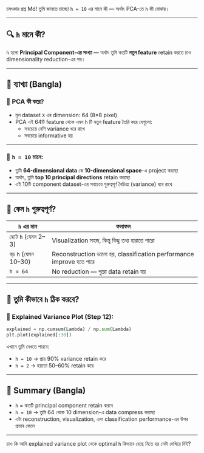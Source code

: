 চমৎকার প্রশ্ন Md! তুমি জানতে চাচ্ছো `h = 10` এর মানে কী — অর্থাৎ PCA-তে `h` কী বোঝায়।

---

## 🔍 `h` মানে কী?

`h` হলো **Principal Component-এর সংখ্যা** — অর্থাৎ তুমি কতটি **নতুন feature** retain করতে চাও dimensionality reduction-এর পর।

---

## 📌 ব্যাখ্যা (Bangla)

### 🔹 PCA কী করে?
- মূল dataset `X` এর dimension: 64 (8×8 pixel)
- PCA এই 64টি feature থেকে এমন `h` টি নতুন feature তৈরি করে যেগুলো:
  - সবচেয়ে বেশি variance ধরে রাখে
  - সবচেয়ে informative হয়

---

### 🔹 `h = 10` মানে:
- তুমি **64-dimensional data** কে **10-dimensional space**-এ project করছো
- অর্থাৎ, তুমি **top 10 principal directions** retain করছো
- এই 10টি component dataset-এর সবচেয়ে গুরুত্বপূর্ণ বৈচিত্র্য (variance) ধরে রাখে

---

## 🧠 কেন `h` গুরুত্বপূর্ণ?

| `h` এর মান | ফলাফল |
|------------|--------|
| ছোট `h` (যেমন 2–3) | Visualization সহজ, কিন্তু কিছু তথ্য হারাতে পারো |
| বড় `h` (যেমন 10–30) | Reconstruction ভালো হয়, classification performance improve হতে পারে |
| `h = 64` | No reduction — পুরো data retain হয় |

---

## 🎯 তুমি কীভাবে `h` ঠিক করবে?

### 🔸 Explained Variance Plot (Step 12):
```python
explained = np.cumsum(Lambda) / np.sum(Lambda)
plt.plot(explained[:30])
```

এখানে তুমি দেখতে পারবে:
- `h = 10` → প্রায় 90% variance retain করে
- `h = 2` → হয়তো 50–60% retain করে

---

## 📌 Summary (Bangla)

- `h` = কতটি principal component retain করবে
- `h = 10` → তুমি 64 থেকে 10 dimension-এ data compress করছো
- এটা reconstruction, visualization, এবং classification performance-এর উপর প্রভাব ফেলে

---

চাও কি আমি explained variance plot থেকে optimal `h` কিভাবে বেছে নিতে হয় সেটা দেখিয়ে দিই?
